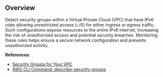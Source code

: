 ## Overview

Detect security groups within a Virtual Private Cloud (VPC) that have IPv6 rules allowing unrestricted access (::/0) for either ingress or egress traffic. Such configurations expose resources to the entire IPv6 internet, increasing the risk of unauthorized access and potential security breaches. Monitoring these rules helps ensure a secure network configuration and prevents unauthorized activity.

**References**:
- [Security Groups for Your VPC](https://docs.aws.amazon.com/vpc/latest/userguide/VPC_SecurityGroups.html)
- [AWS CLI Command: describe-security-groups](https://docs.aws.amazon.com/cli/latest/reference/ec2/describe-security-groups.html)

